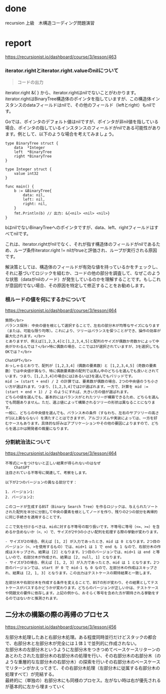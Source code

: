 # done
recursion 上級　木構造コーディング問題演習</br>
# report
https://recursionist.io/dashboard/course/3/lesson/463</br>

### iterator.rightとiterator.right.valueのnilについて
>コードの出力

iterator.right &{<nil> <nil> <nil>}
から、iterator.rightはnilでないことがわかります。iterator.rightはBinaryTree構造体のポインタを指していますが、この構造体インスタンスのdataフィールドはnilで、その他のフィールド（leftとright）もnilです。

Goでは、ポインタのデフォルト値はnilですが、ポインタが非nil値を指している場合、ポインタの指しているインスタンスのフィールドがnilである可能性があります。例として、以下のような場合を考えてみましょう。

```
type BinaryTree struct {
    data  *Integer
    left  *BinaryTree
    right *BinaryTree
}

type Integer struct {
    value int32
}

func main() {
    b := &BinaryTree{
        data: nil,
        left: nil,
        right: nil,
    }
    fmt.Println(b) // 出力: &{<nil> <nil> <nil>}
}
```
bはnilでないBinaryTreeへのポインタですが、data、left、rightフィールドはすべてnilです。

これは、iterator.rightがnilでなく、それが指す構造体のフィールドがnilであるため、ループ条件iterator.right != nilがtrueと評価され、ループが実行される原因です。

解決策としては、構造体のフィールドが有効な値を持っているかをチェックし、それに基づいてロジックを組むか、コードの他の部分を調査して、なぜこのような状態（dataがnilのノード）が発生しているのかを理解することです。もしこれが意図的でない場合、その原因を特定して修正することをお勧めします。

### 根ルードの値を何にするかについて
https://recursionist.io/dashboard/course/3/lesson/464

```
質問</br>
バランス保持: 中央の値を根として選択することで、左右の部分木が均等なサイズになります（または、可能な限り均等）。これにより、ツリーはバランスを保つことができ、操作の効率が最大化されます。</br>
とありますが、例えば[1,2,3,4]と[1,2,3,4,5]と配列のサイズが偶数か奇数かによって中央がかわるんでは？</br>特に偶数の場合、ここでは2が選択されていますが、3を選択してもOKでは？</br>
```

```
ChatGPT</br>
おっしゃるとおりで、配列が [1,2,3,4]（偶数の要素数）と [1,2,3,4,5]（奇数の要素数）では中央値が異なり、特に偶数要素数の配列では真ん中のどちらを選んでも良いとされています。つまり、[1,2,3,4]の場合には2あるいは3を選んでもバリッドです。
mid := (start + end) / 2 の計算では、要素数が偶数の場合、2つの中央値のうち小さい方が選ばれます。つまり、[1,2,3,4]では2が選ばれます。一方で、計算を mid := (start + end + 1) / 2 のようにすれば、大きい方の値が選ばれます。
どちらの値を選んでも、基本的にはバランスがとれたツリーが構築できるため、どちらを選んでも問題ありません。ただ、選ぶ値によって構築されるツリーの形状は異なることになります。
一般に、どちらの中央値を選んでも、バランス木の条件（すなわち、左右のサブツリーの高さが1以上異ならない）を満たすことはできますが、アルゴリズムや実装によっては、一方を好むケースもあります。具体的な好みはアプリケーションやその他の要因によりますので、どちらを選ぶかは開発者の裁量になります。
```

### 分割統治法について
https://recursionist.io/dashboard/course/3/lesson/464</br>

```
不等式に＝をつけないと正しい結果が得られないのはなぜ
	ChatGPT
注目されている不等号に関連して、考察をします。
```

```
以下が2つのバージョンの異なる部分です：

1. バージョン1:
2. バージョン2:

このコードが生成するBST（Binary Search Tree）を作るロジックは、与えられたソートされた配列を半分に分割して中央の要素を根としてノードを作り、残りの2つの部分を再帰的に同じ手続きを適用することです。

ここで気を付けるべきは、midに対する不等号の取り扱いです。不等号に等号（<=、>=）を含めるか含めないか（<、>）で、サイズが2や3の小さい配列を処理する際の挙動が変わります。

- サイズが2の場合、例えば [1, 2] が入力であったとき、mid は 0 となります。2つ目のバージョン（<、>を使用するもの）では、mid+1 は 1 で end も 1 なので、右部分木の作成はスキップされ、結果は [2] となります。1つ目のバージョンでは、mid+1 は end と等しいので、右部分木が作成され、結果は [2, null, 1] となります。
- サイズが3の場合、例えば [1, 2, 3] が入力であったとき、mid は 1 となります。2つ目のバージョンでは、start が 0 で mid-1 も 0 なので、左部分木の作成はスキップされ、結果は [2, 1, 3] となります。この出力はテストケースの期待結果と一致します。

左部分木や右部分木を作成する条件を変えることで、BSTの形が変わり、その結果としてテストケースがパスするかどうかが変わります。どちらのバージョンが正しいかは、テストケースや問題文の要件に依存します。上記の例から、おそらく等号を含めた方が期待される挙動をするのではないかと推測されます。
```

## 二分木の構築の際の再帰のプロセス
https://recursionist.io/dashboard/course/3/lesson/456

左部分木処理したあと右部分木処理。ある程度同時並行だけどスタックの都合で、右部分木と左部分木が完全には１体１で並列的に作成されない。</br>
左部分木の左部分木というように左部分木をつきつめてベースケースリターンのあとわたされた左部分木の右部分木の処理を行い、その右部分木の右部分木（のような重層的な左部分木の右部分木）の探索を行いその右部分木のベースケースでリターンがかえってきて、その右部分木処理（左部分木に従属する右部分木の処理すべて）が完結する。</br>
最終的に（単独の）右部分木にも同様のプロセス。左がない時は右が優先されるが基本的に左から埋まっていく</br>